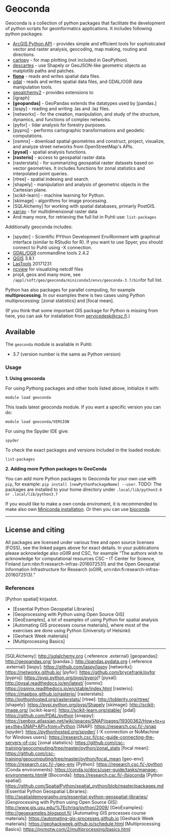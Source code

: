 # Geoconda

Geoconda is a collection of python packages that facilitate the
development of python scripts for geoinformatics applications. It
includes following python packages:

-   [ArcGIS Python API](https://developers.arcgis.com/python/) - provides simple and efficient tools for sophisticated vector and raster analysis, geocoding, map making, routing and directions. 
-   [cartopy] - for map plotting (not included in GeoPython).
-   [descartes] - use Shapely or GeoJSON-like geometric objects as
    matplotlib paths and patches.
-   **[fiona]** - reads and writes spatial data files.
-   [gdal] - reads and writes spatial data files, and GDAL/OGR data
    manipulation tools.
-   [geoalchemy2]  - provides extensions to
-   [igraph]
-   **[geopandas]** - GeoPandas extends the datatypes used by [pandas.]
-   [laspy] - reading and writing .las and .laz files.
-   [networkx] - for the creation, manipulation, and study of the
    structure, dynamics, and functions of complex networks.
-   [pyfor] - lidar analysis for forestry purposes.
-   [pyproj] - performs cartographic transformations and geodetic
    computations.
-   [osmnx] - download spatial geometries and
    construct, project, visualize, and analyze street networks from
    OpenStreetMap's APIs.
-   **[pysal]** - spatial analysis functions.    
-   **[rasterio]** - access to geospatial raster data.
-   [rasterstats] - for summarizing geospatial raster datasets based on
    vector geometries. It includes functions for zonal statistics and
    interpolated point queries.
-   [rtree] - spatial indexing and search.
-   [shapely] - manipulation and analysis of geometric objects in the
    Cartesian plane.
-   [scikit-learn] - machine learning for Python.
-   [skimage] -  algorithms for image processing.</span>
-   [SQLAlchemy] for working with spatial databases, primarly PostGIS.
-   [xarray](http://xarray.pydata.org) - for multidimensional raster data 
-   And many more, for retrieving the full list in Puhti use:
    `list-packages`

Additionally geoconda includes:

-   [spyder] - Scientific PYthon Development EnviRonment with graphical
    interface (similar to RStudio for R). If you want to use Spyer, you
    should connect to Puhti using -X connection.
-   [GDAL/OGR](GDAL) commandline tools 2.4.2 
-   [QGIS](QGIS) 3.8.1
-   [LasTools](LasTools) 20171231
-   [ncview](http://cirrus.ucsd.edu/~pierce/software/ncview/quick_intro.html) for visualizing netcdf files
-   proj4, geos and many more, see `/appl/soft/geo/geoconda/miniconda3/envs/geoconda-3.7/bin`for full
    list.

Python has also packages for parallel computing, for example
**multiprocessing**. In our examples there is two cases using Python
multiprocessing: [zonal statistics] and [focal mean].

(If you think that some important GIS package for Python is missing from
here, you can ask for installation from servicedesk@csc.fi.)

## Available

The `geoconda` module is available in Puhti:

* 3.7 (version number is the same as Python version)



### Usage

**1. Using geoconda**

For using Pythong packages and other tools listed above, initialize it with:

    module load geoconda

This loads latest geoconda module. If you want a specific version you can do:

    module load geoconda/VERSION

For using the Spyder IDE give:

`spyder`

To check the exact packages and versions included in the loaded module:

```text
list-packages
```
 

**2. Adding more Python packages to GeoConda**

You can add more Python packages to Geoconda for your own use with `pip`, for example:
`pip install [newPythonPackageName] --user`.
TODO: The packages are installed to your home directory under
`.local/lib/python3.6 or .local/lib/python3.7`

If you would like to make a own conda enviroment, it is recommended to make also own [Miniconda installation](../#support/tutorials/conda/). Or then you can use [bioconda](bioconda).

------------------------------------------------------------------------

## License and citing

All packages are licensed under various free and open source licenses (FOSS), see the linked pages above for exact details.
In your publications please acknowledge also oGIIR and CSC, for example “The authors wish to acknowledge for computational resources CSC – IT Center for Science, Finland (urn:nbn:fi:research-infras-2016072531) and the Open Geospatial Information Infrastructure for Research (oGIIR, urn:nbn:fi:research-infras-2016072513).”

### References


[Python spatial] kirjastot.

-   [Essential Python Geospatial Libraries]
-   [Geoprocessing with Python using Open Source GIS]
-   <span id="yui_patched_v3_11_0_1_1502174857789_709">[GeoExamples], a
    lot of examples of using Python for spatial analysis</span>
-   [Automating GIS processes course materials], where most of the
    exercises are done using Python (University of Helsinki)
-   [Geohack Week materials]
-   [Multiprocessing Basics]

------------------------------------------------------------------------


  [GeoPython]: https://research.csc.fi/-/geopython
  [Conda]: https://conda.io/docs/
  [cartopy]: http://scitools.org.uk/cartopy/
  [descartes]: https://pypi.python.org/pypi/descartes
  [fiona]: https://pypi.python.org/pypi/Fiona
  [gdal]: https://pypi.python.org/pypi/GDAL
  [geoalchemy2]: https://geoalchemy-2.readthedocs.io/en/latest/
  [SQLAlchemy]: http://sqlalchemy.org {.reference .external}
  [geopandas]: http://geopandas.org/
  [pandas.]: http://pandas.pydata.org {.reference .external}
  [laspy]: https://github.com/laspy/laspy
  [networkx]: https://networkx.github.io/
  [pyfor]: https://github.com/brycefrank/pyfor
  [pyproj]: https://pypi.python.org/pypi/pyproj?
  [pysal]: http://pysal.readthedocs.io/en/latest/
  [osmnx]: https://osmnx.readthedocs.io/en/stable/index.html
  [rasterio]: https://mapbox.github.io/rasterio/
  [rasterstats]: http://pythonhosted.org/rasterstats/
  [rtree]: http://toblerity.org/rtree/
  [shapely]: https://pypi.python.org/pypi/Shapely
  [skimage]: http://scikit-image.org/
  [scikit-learn]: https://scikit-learn.org/stable/
  [pdal]: https://github.com/PDAL/python
  [snappy]: https://senbox.atlassian.net/wiki/spaces/SNAP/pages/19300362/How+to+use+the+SNAP+API+from+Python
  [SNAP]: https://research.csc.fi/-/snap
  [spyder]: https://pythonhosted.org/spyder/
  [-X connection or NoMachine for Windows users]: https://research.csc.fi/csc-guide-connecting-the-servers-of-csc
  [zonal statistics]: https://github.com/csc-training/geocomputing/tree/master/python/zonal_stats
  [focal mean]: https://github.com/csc-training/geocomputing/tree/master/python/focal_mean
  [geo-env]: https://research.csc.fi/-/geo-env
  [Python]: https://research.csc.fi/-/python
  [Conda environments]: https://conda.io/docs/user-guide/tasks/manage-environments.html#
  [Bioconda]: https://research.csc.fi/-/bioconda
  [Python spatial]: https://github.com/SpatialPython/spatial_python/blob/master/packages.md
  [Essential Python Geospatial Libraries]: http://spatialdemography.org/essential-python-geospatial-libraries/
  [Geoprocessing with Python using Open Source GIS]: http://www.gis.usu.edu/%7Echrisg/python/2009/
  [GeoExamples]: http://geoexamples.blogspot.fi/
  [Automating GIS processes course materials]: https://automating-gis-processes.github.io
  [Geohack Week materials]: https://geohackweek.github.io/schedule.html
  [Multiprocessing Basics]: https://pymotw.com/2/multiprocessing/basics.html
